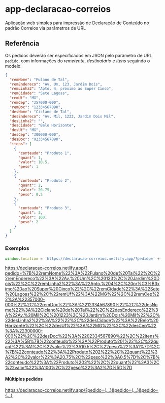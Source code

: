 # app-declaracao-correios

Aplicação web simples para impressão de Declaração de Conteúdo no padrão Correios via parâmetros de URL

## Referência

Os pedidos deverão ser especificados em JSON pelo parâmetro de URL `pedido`, com informações do _remetente_, _destinatário_ e _itens_ seguindo o modelo:

```json
{
  "remNome": "Fulano de Tal",
  "remEndereco": "Av. Um, 123, Jardim Dois",
  "remLinha2": "Apto. 4, próximo ao Super Cinco",
  "remCidade": "Sete Lagoas",
  "remUf": "MG",
  "remCep": "357000-000",
  "remDoc": "12334567890",
  "desNome": "Ciclano de Tal",
  "desEndereco": "Av. Mil, 1223, Jardim Dois Mil",
  "desLinha2": "",
  "desCidade": "Belo Horizonte",
  "desUf": "MG",
  "desCep": "300000-000",
  "desDoc": "02334567890",
  "itens": [
    {
      "conteudo": "Produto 1",
      "quant": 1,
      "valor": 10.5,
      "peso": 1
    },
    {
      "conteudo": "Produto 2",
      "quant": 2,
      "valor": 20.75,
      "peso": 0.5
    },
    {
      "conteudo": "Produto 3",
      "quant": 3,
      "valor": 100,
      "peso": 2
    }
  ]
}
```

### Exemplos

```js
window.location = 'https://declaracao-correios.netlify.app/?pedido=' + encodeURIComponent(JSON.stringify(pedido))}
```

https://declaracao-correios.netlify.app/?pedido=%7B%22remNome%22%3A%22Fulano%20de%20Tal%22%2C%22remEndereco%22%3A%22Av.%20Um%2C%20123%2C%20Jardim%20Dois%22%2C%22remLinha2%22%3A%22Apto.%204%2C%20pr%C3%B3ximo%20ao%20Super%20Cinco%22%2C%22remCidade%22%3A%22Sete%20Lagoas%22%2C%22remUf%22%3A%22MG%22%2C%22remCep%22%3A%22357000-000%22%2C%22remDoc%22%3A%2212334567890%22%2C%22desNome%22%3A%22Ciclano%20de%20Tal%22%2C%22desEndereco%22%3A%22Av.%20Mil%2C%201223%2C%20Jardim%20Dois%20Mil%22%2C%22desLinha2%22%3A%22%22%2C%22desCidade%22%3A%22Belo%20Horizonte%22%2C%22desUf%22%3A%22MG%22%2C%22desCep%22%3A%22300000-000%22%2C%22desDoc%22%3A%2202334567890%22%2C%22itens%22%3A%5B%7B%22conteudo%22%3A%22Produto%201%22%2C%22quant%22%3A1%2C%22valor%22%3A10.5%2C%22peso%22%3A1%7D%2C%7B%22conteudo%22%3A%22Produto%202%22%2C%22quant%22%3A2%2C%22valor%22%3A20.75%2C%22peso%22%3A0.5%7D%2C%7B%22conteudo%22%3A%22Produto%203%22%2C%22quant%22%3A3%2C%22valor%22%3A100%2C%22peso%22%3A2%7D%5D%7D

#### Múltiplos pedidos

https://declaracao-correios.netlify.app/?pedido={...}&pedido={...}&pedido={...}
